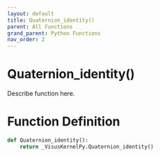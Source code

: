 ```yaml
---
layout: default
title: Quaternion_identity()
parent: All Functions
grand_parent: Python Functions
nav_order: 2
---
```


# Quaternion_identity()

Describe function here.

# Function Definition

```python
def Quaternion_identity():
    return _VisusKernelPy.Quaternion_identity()
```